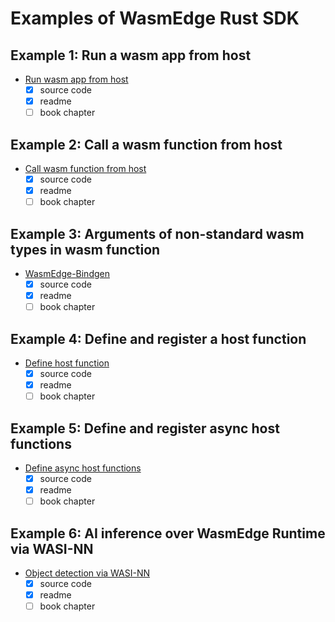 # Examples of WasmEdge Rust SDK

## Example 1: Run a wasm app from host

- [Run wasm app from host](run-wasm-app-from-host/)
  - [x] source code
  - [x] readme
  - [ ] book chapter

## Example 2: Call a wasm function from host

- [Call wasm function from host](call-func-from-host/README.md)
  - [x] source code
  - [x] readme
  - [ ] book chapter

## Example 3: Arguments of non-standard wasm types in wasm function

- [WasmEdge-Bindgen](wasmedge-bindgen/README.md)
  - [x] source code
  - [x] readme
  - [ ] book chapter

## Example 4: Define and register a host function

- [Define host function](define-host-func/README.md)
  - [x] source code
  - [x] readme
  - [ ] book chapter

## Example 5: Define and register async host functions

- [Define async host functions](define-async-host-func/README.md)
  - [x] source code
  - [x] readme
  - [ ] book chapter

## Example 6: AI inference over WasmEdge Runtime via WASI-NN

- [Object detection via WASI-NN](object-detection-via-wasinn/README.md)
  - [x] source code
  - [x] readme
  - [ ] book chapter
